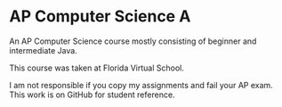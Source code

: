 AP Computer Science A
=====================

An AP Computer Science course mostly consisting of beginner and intermediate Java.

This course was taken at Florida Virtual School.

I am not responsible if you copy my assignments and fail your AP exam. This work is on GitHub for student reference.
